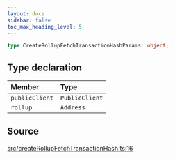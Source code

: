 ```yaml
---
layout: docs
sidebar: false
toc_max_heading_level: 5
---
```


```ts
type CreateRollupFetchTransactionHashParams: object;
```

## Type declaration

| Member | Type |
| :------ | :------ |
| `publicClient` | `PublicClient` |
| `rollup` | `Address` |

## Source

[src/createRollupFetchTransactionHash.ts:16](https://github.com/OffchainLabs/arbitrum-orbit-sdk/blob/27c24d61cdc7e62a81af29bd04f39d5a3549ecb3/src/createRollupFetchTransactionHash.ts#L16)
